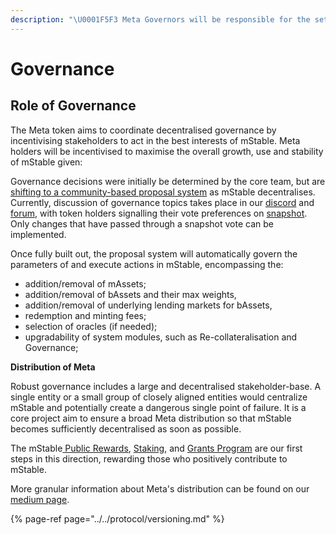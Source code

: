 ```yaml
---
description: "\U0001F5F3 Meta Governors will be responsible for the setting and maintenance of mStable system parameters"
---
```


# Governance

## Role of Governance

The Meta token aims to coordinate decentralised governance by incentivising stakeholders to act in the best interests of mStable. Meta holders will be incentivised to maximise the overall growth, use and stability of mStable given:

Governance decisions were initially be determined by the core team, but are [shifting to a community-based proposal system](../../protocol/versioning.md) as mStable decentralises. Currently, discussion of governance topics takes place in our [discord](https://discord.com/invite/pgCVG7e) and [forum](https://forum.mstable.org/), with token holders signalling their vote preferences on [snapshot](https://snapshot.page/#/mstable). Only changes that have passed through a snapshot vote can be implemented. 

Once fully built out, the proposal system will automatically govern the parameters of and execute actions in mStable, encompassing the: 

* addition/removal of mAssets;
* addition/removal of bAssets and their max weights,
* addition/removal of underlying lending markets for bAssets,
* redemption and minting fees;
* selection of oracles \(if needed\);
* upgradability of system modules, such as Re-collateralisation and Governance;

**Distribution of Meta**

Robust governance includes a large and decentralised stakeholder-base. A single entity or a small group of closely aligned entities would centralize mStable and potentially create a dangerous single point of failure. It is a core project aim to ensure a broad Meta distribution so that mStable becomes sufficiently decentralised as soon as possible.

The mStable[ Public Rewards](../../ecosystem.md), [Staking](mta-staking.md), and [Grants Program](../../grants-program.md) are our first steps in this direction, rewarding those who positively contribute to mStable.

More granular information about Meta's distribution can be found on our [medium page](https://medium.com/mstable). 

{% page-ref page="../../protocol/versioning.md" %}



